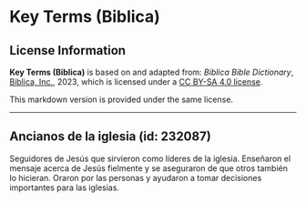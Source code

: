 # Key Terms (Biblica)

## License Information

**Key Terms (Biblica)** is based on and adapted from: _Biblica Bible Dictionary_, [Biblica, Inc.](https://www.biblica.com/), 2023, which is licensed under a [CC BY-SA 4.0 license](https://creativecommons.org/licenses/by-sa/4.0/legalcode.en).

This markdown version is provided under the same license.



--------------------------------

## Ancianos de la iglesia (id: 232087)

Seguidores de Jesús que sirvieron como líderes de la iglesia. Enseñaron el mensaje acerca de Jesús fielmente y se aseguraron de que otros también lo hicieran. Oraron por las personas y ayudaron a tomar decisiones importantes para las iglesias.


